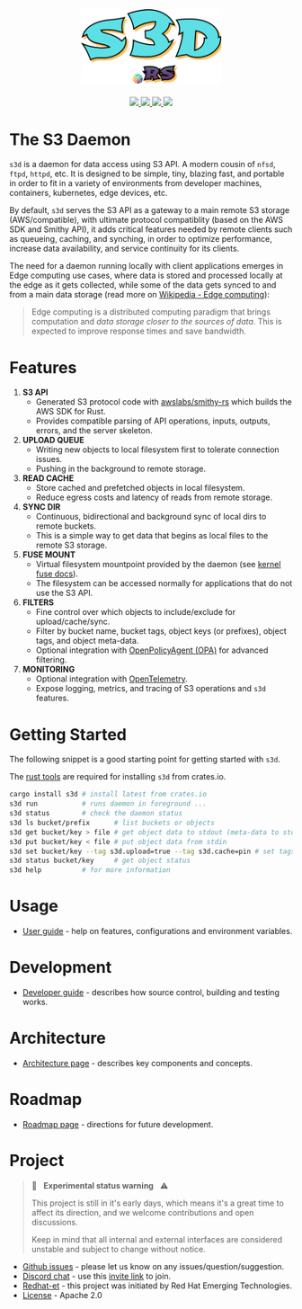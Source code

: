 <div id="top"></div>
<div align="center" style="background-color: hsla(0,0,0%,0.1); text-align: center">
  <a alt="s3d logo" href="https://s3d.rs" style="background-color: hsla(0,0,0%,0.1); text-align: center">
    <img alt="s3d" src="s3d.png" width="250" />
  </a>
</div>
<br />
<div align="center">
  <a alt="crate" href="https://crates.io/crates/s3d">
    <img src="https://img.shields.io/crates/v/s3d.svg?color=success&logo=rust&logoColor=white" />
  </a>
  <a alt="build" href="https://github.com/s3d-rs/s3d/actions">
    <!-- <img src="https://github.com/s3d-rs/s3d/workflows/build/badge.svg" /> -->
    <img src="https://img.shields.io/github/checks-status/s3d-rs/s3d/main?logo=github&logoColor=white" />
  </a>
  <a alt="discord" href="https://discord.com/channels/897764851580035072">
    <img src="https://img.shields.io/discord/897764851580035072?color=success&logo=discord&logoColor=white" />
  </a>
  <a alt="license" href="LICENSE">
    <img src="https://img.shields.io/github/license/s3d-rs/s3d?color=success" />
  </a>
  <!--
  <a alt="releases" href="https://github.com/s3d-rs/s3d/releases/latest">
    <img src="https://img.shields.io/github/v/release/s3d-rs/s3d" />
  </a>
  <a alt="s3d at docs.rs" href="http://docs.rs/s3d">
    <img src="https://docs.rs/s3d/badge.svg" />
  </a>
  -->
</div>

# The S3 Daemon

`s3d` is a daemon for data access using S3 API. A modern cousin of `nfsd`, `ftpd`, `httpd`, etc. It is designed to be simple, tiny, blazing fast, and portable in order to fit in a variety of environments from developer machines, containers, kubernetes, edge devices, etc.

By default, `s3d` serves the S3 API as a gateway to a main remote S3 storage (AWS/compatible), with ultimate protocol compatiblity (based on the AWS SDK and Smithy API), it adds critical features needed by remote clients such as queueing, caching, and synching, in order to optimize performance, increase data availability, and service continuity for its clients.

The need for a daemon running locally with client applications emerges in Edge computing use cases, where data is stored and processed locally at the edge as it gets collected, while some of the data gets synced to and from a main data storage (read more on [Wikipedia - Edge computing](https://en.wikipedia.org/wiki/Edge_computing)):

> Edge computing is a distributed computing paradigm that brings computation and _data storage closer to the sources of data_.
> This is expected to improve response times and save bandwidth.

# Features

1. **S3 API**
   - Generated S3 protocol code with [awslabs/smithy-rs](https://github.com/awslabs/smithy-rs) which builds the AWS SDK for Rust.
   - Provides compatible parsing of API operations, inputs, outputs, errors, and the server skeleton.
1. **UPLOAD QUEUE**
   - Writing new objects to local filesystem first to tolerate connection issues.
   - Pushing in the background to remote storage.
1. **READ CACHE**
   - Store cached and prefetched objects in local filesystem.
   - Reduce egress costs and latency of reads from remote storage.
1. **SYNC DIR**
   - Continuous, bidirectional and background sync of local dirs to remote buckets.
   - This is a simple way to get data that begins as local files to the remote S3 storage.
1. **FUSE MOUNT**
   - Virtual filesystem mountpoint provided by the daemon (see [kernel fuse docs](https://www.kernel.org/doc/html/latest/filesystems/fuse.html)).
   - The filesystem can be accessed normally for applications that do not use the S3 API.
1. **FILTERS**
   - Fine control over which objects to include/exclude for upload/cache/sync.
   - Filter by bucket name, bucket tags, object keys (or prefixes), object tags, and object meta-data.
   - Optional integration with [OpenPolicyAgent (OPA)](https://www.openpolicyagent.org) for advanced filtering.
1. **MONITORING**
   - Optional integration with [OpenTelemetry](https://opentelemetry.io).
   - Expose logging, metrics, and tracing of S3 operations and `s3d` features.

# Getting Started

The following snippet is a good starting point for getting started with `s3d`.

The [rust tools](https://www.rust-lang.org/tools/install) are required for installing `s3d` from crates.io.

```bash
cargo install s3d # install latest from crates.io
s3d run           # runs daemon in foreground ...
s3d status        # check the daemon status
s3d ls bucket/prefix      # list buckets or objects
s3d get bucket/key > file # get object data to stdout (meta-data to stderr)
s3d put bucket/key < file # put object data from stdin
s3d set bucket/key --tag s3d.upload=true --tag s3d.cache=pin # set tags for object
s3d status bucket/key     # get object status
s3d help          # for more information
```

# Usage

- [User guide](docs/user-guide.md) - help on features, configurations and environment variables.

# Development

- [Developer guide](docs/developer-guide.md) - describes how source control, building and testing works.

# Architecture

- [Architecture page](docs/architecture.md) - describes key components and concepts.

# Roadmap

- [Roadmap page](docs/roadmap.md) - directions for future development.

# Project

> :telescope: &nbsp; **Experimental status warning** &nbsp; :warning:
>
> This project is still in it's early days, which means it's a great time to affect its direction, and we welcome contributions and open discussions.
>
> Keep in mind that all internal and external interfaces are considered unstable and subject to change without notice.

- [Github issues](https://github.com/s3d-rs/s3d/issues) - please let us know on any issues/question/suggestion.
- [Discord chat](https://discord.com/channels/897764851580035072) - use this [invite link](https://discord.gg/kPWHDuCdhh) to join.
- [Redhat-et](https://github.com/redhat-et) - this project was initiated by Red Hat Emerging Technologies.
- [License](LICENSE) - Apache 2.0
